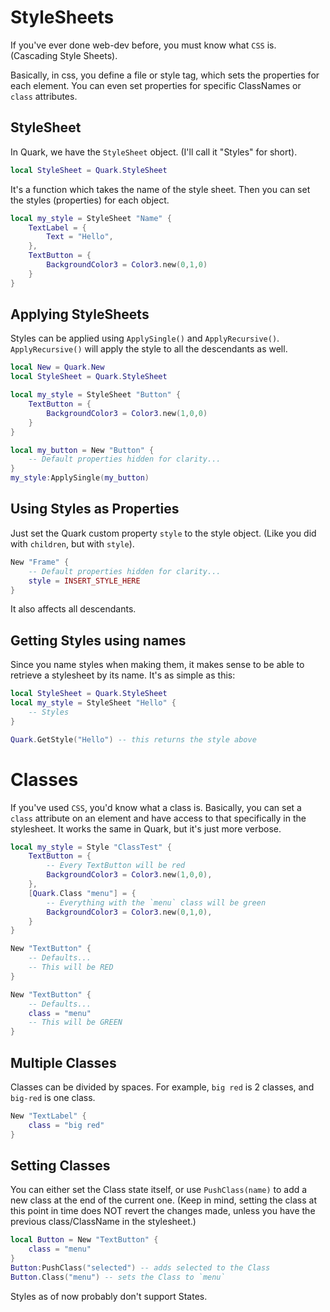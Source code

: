 # StyleSheets
If you've ever done web-dev before, you must know what `CSS` is. (Cascading Style Sheets).

Basically, in css, you define a file or style tag, which sets the properties for each element. You can even set properties for specific ClassNames or `class` attributes.

## StyleSheet
In Quark, we have the `StyleSheet` object. (I'll call it "Styles" for short).
```lua
local StyleSheet = Quark.StyleSheet
```
It's a function which takes the name of the style sheet. Then you can set the styles (properties) for each object.
```lua
local my_style = StyleSheet "Name" {
    TextLabel = {
        Text = "Hello",
    },
    TextButton = {
        BackgroundColor3 = Color3.new(0,1,0)
    }
}
```

## Applying StyleSheets
Styles can be applied using `ApplySingle()` and `ApplyRecursive()`.
`ApplyRecursive()` will apply the style to all the descendants as well.
```lua
local New = Quark.New
local StyleSheet = Quark.StyleSheet

local my_style = StyleSheet "Button" {
    TextButton = {
        BackgroundColor3 = Color3.new(1,0,0)
    }
}
```
```lua
local my_button = New "Button" {
    -- Default properties hidden for clarity...
}
my_style:ApplySingle(my_button)
```
## Using Styles as Properties
Just set the Quark custom property `style` to the style object. (Like you did with `children`, but with `style`).
```lua
New "Frame" {
    -- Default properties hidden for clarity...
    style = INSERT_STYLE_HERE
}
```
It also affects all descendants.

## Getting Styles using names
Since you name styles when making them, it makes sense to be able to retrieve a stylesheet by its name. It's as simple as this:
```lua
local StyleSheet = Quark.StyleSheet
local my_style = StyleSheet "Hello" {
    -- Styles
}

Quark.GetStyle("Hello") -- this returns the style above
```

# Classes
If you've used `CSS`, you'd know what a class is. Basically, you can set a `class` attribute on an element and have access to that specifically in the stylesheet. It works the same in Quark, but it's just more verbose.
```lua
local my_style = Style "ClassTest" {
    TextButton = {
        -- Every TextButton will be red
        BackgroundColor3 = Color3.new(1,0,0),
    },
    [Quark.Class "menu"] = {
        -- Everything with the `menu` class will be green
        BackgroundColor3 = Color3.new(0,1,0),
    }
}
```
```lua
New "TextButton" {
    -- Defaults...
    -- This will be RED
}

New "TextButton" {
    -- Defaults...
    class = "menu"
    -- This will be GREEN
}
```
## Multiple Classes
Classes can be divided by spaces. For example, `big red` is 2 classes, and `big-red` is one class.

```lua
New "TextLabel" {
    class = "big red"
}
```
## Setting Classes
You can either set the Class state itself, or use `PushClass(name)` to add a new class at the end of the current one. (Keep in mind, setting the class at this point in time does NOT revert the changes made, unless you have the previous class/ClassName in the stylesheet.)

```lua
local Button = New "TextButton" {
    class = "menu"
}
Button:PushClass("selected") -- adds selected to the Class
Button.Class("menu") -- sets the Class to `menu`
```

Styles as of now probably don't support States.